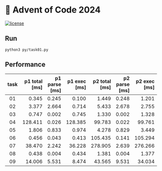 # 🎄 Advent of Code 2024

[![license](https://img.shields.io/badge/license-MIT-blue.svg)](https://github.com/ZepZep/advent-of-code-2023/blob/main/LICENSE)

## Run
```
python3 py/task01.py
```

## Performance
| task | p1 total [ms] | p1 parse [ms] | p1 exec [ms]  | p2 total [ms] | p2 parse [ms] | p2 exec [ms]  |
|:----:|--------------:|--------------:|--------------:|--------------:|--------------:|--------------:|
|  01  |      0.345    |      0.245    |      0.100    |      1.449    |      0.248    |      1.201    |
|  02  |      3.377    |      2.664    |      0.714    |      5.433    |      2.678    |      2.755    |
|  03  |      0.747    |      0.002    |      0.745    |      1.330    |      0.002    |      1.328    |
|  04  |    128.411    |      0.026    |    128.385    |     99.783    |      0.022    |     99.761    |
|  05  |      1.806    |      0.833    |      0.974    |      4.278    |      0.829    |      3.449    |
|  06  |      0.456    |      0.043    |      0.413    |    105.435    |      0.141    |    105.294    |
|  07  |     38.470    |      2.242    |     36.228    |    278.905    |      2.639    |    276.266    |
|  08  |      0.438    |      0.004    |      0.434    |      1.381    |      0.004    |      1.377    |
|  09  |     14.006    |      5.531    |      8.474    |     43.565    |      9.531    |     34.034    |
